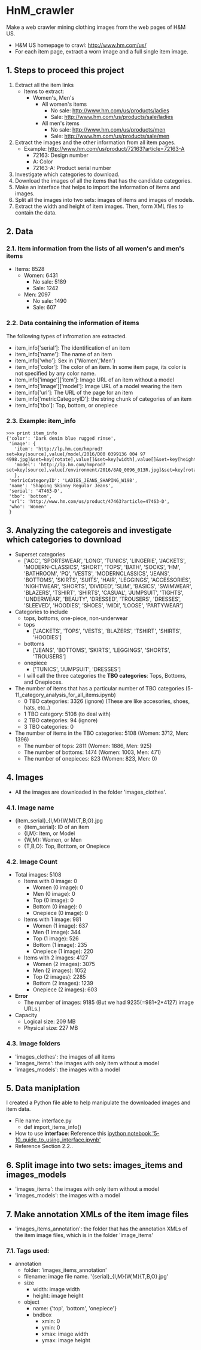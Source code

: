 # HnM_crawler
Make a web crawler mining clothing images from the web pages of H&amp;M US.
* H&M US homepage to crawl: http://www.hm.com/us/
* For each item page, extract a worn image and a full single item image.

## 1. Steps to proceed this project
1. Extract all the item links
   * Items to extract: 
     * Women's, Men's
       * All women's items
         * No sale: http://www.hm.com/us/products/ladies
         * Sale: http://www.hm.com/us/products/sale/ladies
       * All men's items
         * No sale: http://www.hm.com/us/products/men
         * Sale: http://www.hm.com/us/products/sale/men
2. Extract the images and the other information from all item pages.
   * Example: http://www.hm.com/us/product/72163?article=72163-A
     * 72163: Design number
     * A: Color
     * 72163-A: Product serial number
3. Investigate which categories to download. 
4. Download the images of all the items that has the candidate categories. 
5. Make an interface that helps to import the information of items and images.
6. Split all the images into two sets: images of items and images of models.
7. Extract the width and height of item images. Then, form XML files to contain the data.

## 2. Data
### 2.1. Item information from the lists of all women's and men's items
* Items: 8528
  * Women: 6431
    * No sale: 5189
    * Sale: 1242
  * Men: 2097
    * No sale: 1490
    * Sale: 607

### 2.2. Data containing the information of items
The following types of infromation are extracted.
* item\_info['serial']: The identification of an item
* item\_info['name']: The name of an item
* item\_info['who']: Sex in {'Women','Men'}
* item\_info['color']: The color of an item. In some item page, its color is not specified by any color name.
* item\_info['image']['item']: Image URL of an item without a model 
* item\_info['image']['model']: Image URL of a model wearing the item
* item\_info['url']: The URL of the page for an item
* item\_info['metricCategoryID']: the string chunk of categories of an item
* item\_info['tbo']: Top, bottom, or onepiece

### 2.3. Example: item\_info
```
>>> print item_info
{'color': 'Dark denim blue rugged rinse',
 'image': {
   'item': 'http://lp.hm.com/hmprod?set=key[source],value[/model/2016/D00 0399136 004 97 4998.jpg]&set=key[rotate],value[]&set=key[width],value[]&set=key[height],value[]&set=key[x],value[]&set=key[y],value[]&set=key[type],value[STILL_LIFE_FRONT]&set=key[hmver],value[1]&call=url[file:/product/large]',
   'model': 'http://lp.hm.com/hmprod?set=key[source],value[/environment/2016/8AQ_0096_013R.jpg]&set=key[rotate],value[0]&set=key[width],value[4306]&set=key[height],value[5034]&set=key[x],value[485]&set=key[y],value[87]&set=key[type],value[FASHION_FRONT]&set=key[hmver],value[0]&call=url[file:/product/large]'
   },
 'metricCategoryID': 'LADIES_JEANS_SHAPING_W198',
 'name': 'Shaping Skinny Regular Jeans',
 'serial': '47463-D',
 'tbo': 'bottom',
 'url': 'http://www.hm.com/us/product/47463?article=47463-D',
 'who': 'Women'
 }
 ```

## 3. Analyzing the categoreis and investigate which categories to download
* Superset categories
  * ['ACC', 'SPORTSWEAR', 'LONG', 'TUNICS', 'LINGERIE', 'JACKETS', 'MODERN-CLASSICS', 'SHORT', 'TOPS', 'BATH', 'SOCKS', 'HM', 'BATHROOM', 'PQ', 'VESTS', 'MODERNCLASSICS', 'JEANS', 'BOTTOMS', 'SKIRTS', 'SUITS', 'HAIR', 'LEGGINGS', 'ACCESSORIES', 'NIGHTWEAR', 'SHORTS', 'DIVIDED', 'SLIM', 'BASICS', 'SWIMWEAR', 'BLAZERS', 'TSHIRT', 'SHIRTS', 'CASUAL', 'JUMPSUIT', 'TIGHTS', 'UNDERWEAR', 'BEAUTY', 'DRESSED', 'TROUSERS', 'DRESSES', 'SLEEVED', 'HOODIES', 'SHOES', 'MIDI', 'LOOSE', 'PARTYWEAR']
* Categories to include
  * tops, bottoms, one-piece, non-underwear
  * tops
    * ['JACKETS', 'TOPS', 'VESTS', 'BLAZERS', 'TSHIRT', 'SHIRTS', 'HOODIES']
  * bottoms
    * ['JEANS', 'BOTTOMS', 'SKIRTS', 'LEGGINGS', 'SHORTS', 'TROUSERS']
  * onepiece
    * ['TUNICS', 'JUMPSUIT', 'DRESSES']
  * I will call the three categories the __TBO categories__: Tops, Bottoms, and Onepieces.
* The number of items that has a particular number of TBO categories (5-11\_category\_analysis\_for\_all\_items.ipynb)
  * 0 TBO categories: 3326 (ignore) (These are like accesories, shoes, hats, etc..)
  * 1 TBO category: 5108 (to deal with)
  * 2 TBO categories: 94 (ignore)
  * 3 TBO categories: 0
* The number of items in the TBO categories: 5108 (Women: 3712, Men: 1396)
  * The number of tops: 2811 (Women: 1886, Men: 925)
  * The number of bottoms: 1474 (Women: 1003, Men: 471)
  * The number of onepieces: 823 (Women: 823, Men: 0)


## 4. Images
* All the images are downloaded in the folder 'images\_clothes'.

### 4.1. Image name
* {item\_serial}\_{I,M}{W,M}{T,B,O}.jpg
  * {item\_serial}: ID of an item
  * {I,M}: Item, or Model
  * {W,M}: Women, or Men
  * {T,B,O}: Top, Botttom, or Onepiece

### 4.2. Image Count
* Total images: 5108
  * Items with 0 image: 0
    * Women    (0 image): 0
    * Men      (0 image): 0
    * Top      (0 image): 0
    * Bottom   (0 image): 0
    * Onepiece (0 image): 0
  * Items with 1 image: 981
    * Women    (1 image): 637
    * Men      (1 image): 344
    * Top      (1 image): 526
    * Bottom   (1 image): 235
    * Onepiece (1 image): 220
  * Items with 2 images: 4127
    * Women    (2 images): 3075
    * Men      (2 images): 1052
    * Top      (2 images): 2285
    * Bottom   (2 images): 1239 
    * Onepiece (2 images): 603
* __Error__
  * The number of images: 9185 (But we had 9235(=981+2\*4127) image URLs.)
* Capacity
  * Logical size: 209 MB
  * Physical size: 227 MB

### 4.3. Image folders
* 'images\_clothes': the images of all items
* 'images\_items': the images with only item without a model 
* 'images\_models': the images with a model 

## 5. Data maniplation
I created a Python file able to help manipulate the downloaded images and item data.
* File name: interface.py
  * def import\_items\_info()
* How to use __interface__: Reference this [ipython notebook '5-10\_guide\_to\_using\_interface.ipynb'](https://nbviewer.jupyter.org/github/phoenix2718/HnM_crawler/blob/master/5-10_guide_to_using_interface.ipynb)
* Reference Section 2.2..

## 6. Split image into two sets: images\_items and images\_models
* 'images\_items': the images with only item without a model 
* 'images\_models': the images with a model

## 7. Make annotation XMLs of the item image files
* 'images\_items\_annotation': the folder that has the annotation XMLs of the item image files, which is in the folder 'image\_items'
### 7.1. Tags used: 
* annotation
  * folder: 'images\_items\_annotation'
  * filename: image file name. '{serial}\_{I,M}{W,M}{T,B,O}.jpg'
  * size
    * width: image width
    * height: image height
  * object
    * name: {'top', 'bottom', 'onepiece'}
    * bndbox
      * xmin: 0
      * ymin: 0
      * xmax: image width
      * ymax: image height

